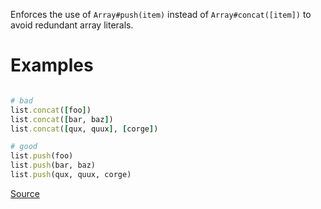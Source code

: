 
Enforces the use of `Array#push(item)` instead of `Array#concat([item])`
to avoid redundant array literals.

# Examples

```ruby

# bad
list.concat([foo])
list.concat([bar, baz])
list.concat([qux, quux], [corge])

# good
list.push(foo)
list.push(bar, baz)
list.push(qux, quux, corge)
```

[Source](http://www.rubydoc.info/gems/rubocop/RuboCop/Cop/Style/ConcatArrayLiterals)